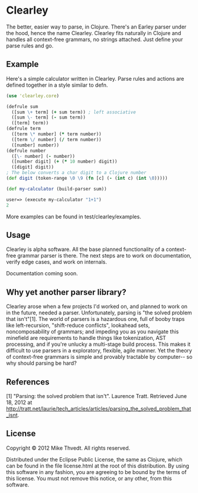 # Clearley

The better, easier way to parse, in Clojure. There's an Earley parser under the hood,
hence the name Clearley.
Clearley fits naturally in Clojure and handles all context-free grammars,
no strings attached. Just define your parse rules and go.

## Example

Here's a simple calculator written in Clearley. Parse rules and actions
are defined together in a style similar to defn.

```clojure
(use 'clearley.core)

(defrule sum
  ([sum \+ term] (+ sum term)) ; left associative
  ([sum \- term] (- sum term))
  ([term] term))
(defrule term
  ([term \* number] (* term number))
  ([term \/ number] (/ term number))
  ([number] number))
(defrule number
  ([\- number] (- number))
  ([number digit] (+ (* 10 number) digit))
  ([digit] digit))
; The below converts a char digit to a Clojure number
(def digit (token-range \0 \9 (fn [c] (- (int c) (int \0)))))

(def my-calculator (build-parser sum))

user=> (execute my-calculator "1+1")
2
```

More examples can be found in test/clearley/examples.

## Usage

Clearley is alpha software. All the base planned functionality of a context-free
grammar parser is there. The next steps are to work on documentation,
verify edge cases, and work on internals.

Documentation coming soon.

## Why yet another parser library?

Clearley arose when a few projects I'd worked on, and planned to work on in the future,
needed a parser. Unfortunately, parsing is "the solved problem that isn't"[1].
The world of parsers is a hazardous one, full of booby traps like
left-recursion, "shift-reduce conflicts", lookahead sets, noncomposability of grammars;
and impeding you as you navigate this minefield are requirements to handle things
like tokenization, AST processing, and if you're unlucky a multi-stage build process.
This makes it difficult to use parsers in a exploratory, flexible, agile manner.
Yet the theory of context-free grammars is simple and provably tractable by computer--
so why should parsing be hard?

## References

[1] "Parsing: the solved problem that isn't". Laurence Tratt. Retrieved June 18, 2012 at
<http://tratt.net/laurie/tech_articles/articles/parsing_the_solved_problem_that_isnt>.

## License

Copyright © 2012 Mike Thvedt. All rights reserved.

Distributed under the Eclipse Public License, the same as Clojure,
which can be found in the file license.html at the root of this distribution.
By using this software in any fashion, you are agreeing to be bound by
the terms of this license.
You must not remove this notice, or any other, from this software.
